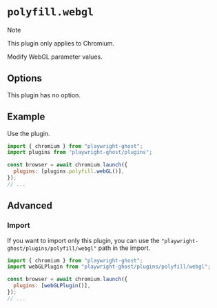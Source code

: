 # `polyfill.webgl`

> [!NOTE]
>
> This plugin only applies to Chromium.

Modify WebGL parameter values.

## Options

This plugin has no option.

## Example

Use the plugin.

```javascript
import { chromium } from "playwright-ghost";
import plugins from "playwright-ghost/plugins";

const browser = await chromium.launch({
  plugins: [plugins.polyfill.webGL()],
});
// ...
```

## Advanced

### Import

If you want to import only this plugin, you can use the
`"playwright-ghost/plugins/polyfill/webgl"` path in the import.

```javascript
import { chromium } from "playwright-ghost";
import webGLPlugin from "playwright-ghost/plugins/polyfill/webgl";

const browser = await chromium.launch({
  plugins: [webGLPlugin()],
});
// ...
```
